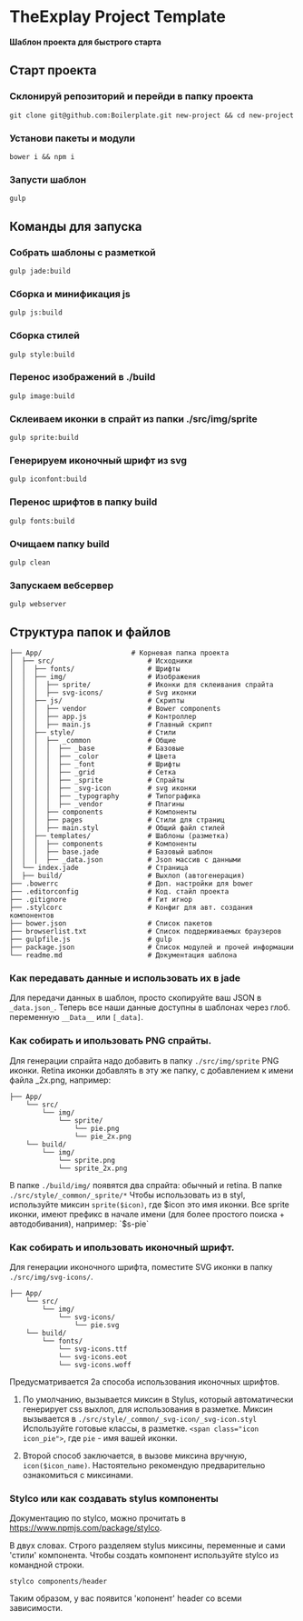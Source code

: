 # TheExplay Project Template
**Шаблон проекта для быстрого старта**


## Старт проекта

### Склонируй репозиторий и перейди в папку проекта
```
git clone git@github.com:Boilerplate.git new-project && cd new-project
```

### Установи пакеты и модули
```
bower i && npm i
```

### Запусти шаблон
```
gulp
```


## Команды для запуска

### Собрать шаблоны с разметкой
```
gulp jade:build
```

### Сборка и минификация js
```
gulp js:build
```

### Сборка стилей
```
gulp style:build
```

### Перенос изображений в ./build
```
gulp image:build
```

### Склеиваем иконки в спрайт из папки ./src/img/sprite
```
gulp sprite:build
```

### Генерируем иконочный шрифт из svg
```
gulp iconfont:build
```

### Перенос шрифтов в папку build
```
gulp fonts:build
```

### Очищаем папку build
```
gulp clean
```

### Запускаем вебсервер
```
gulp webserver
```

## Структура папок и файлов
```
├── App/                      # Корневая папка проекта
│  ├── src/                       # Исходники
│  │  ├── fonts/                  # Шрифты
│  │  ├── img/                    # Изображения
│  │  │  ├── sprite/              # Иконки для склеивания спрайта
│  │  │  ├── svg-icons/           # Svg иконки
│  │  ├── js/                     # Скрипты
│  │  │  ├── vendor               # Bower components
│  │  │  ├── app.js               # Контроллер
│  │  │  ├── main.js              # Главный скрипт 
│  │  ├── style/                  # Стили
│  │  │  ├── _common              # Общие
│  │  │  │  ├── _base             # Базовые 
│  │  │  │  ├── _color            # Цвета
│  │  │  │  ├── _font             # Шрифты
│  │  │  │  ├── _grid             # Сетка
│  │  │  │  ├── _sprite           # Спрайты
│  │  │  │  ├── _svg-icon         # svg иконки
│  │  │  │  ├── _typography       # Типографика
│  │  │  │  ├── _vendor           # Плагины
│  │  │  ├── components           # Компоненты
│  │  │  ├── pages                # Стили для страниц
│  │  │  ├── main.styl            # Общий файл стилей
│  │  ├── templates/              # Шаблоны (разметка)
│  │  │  ├── components           # Компоненты
│  │  │  ├── base.jade            # Базовый шаблон
│  │  │  ├── _data.json           # Json массив с данными
│  └── index.jade                 # Страница
│  ├── build/                     # Выхлоп (автогенерация)
├── .bowerrc                      # Доп. настройки для bower
├── .editorconfig                 # Код. стайл проекта
├── .gitignore                    # Гит игнор
├── .stylcorc                     # Конфиг для авт. создания компонентов
├── bower.json                    # Список пакетов
├── browserlist.txt               # Список поддерживаемых браузеров
├── gulpfile.js                   # gulp
├── package.json                  # Список модулей и прочей информации
└── readme.md                     # Документация шаблона
```


### Как передавать данные и использовать их в jade
Для передачи данных в шаблон, просто скопируйте ваш JSON в `_data.json_`.
Теперь все наши данные доступны в шаблонах через глоб. переменную `__Data__` или `[_data]`.

### Как собирать и ипользовать PNG спрайты.
Для генерации спрайта надо добавить в папку `./src/img/sprite` PNG иконки. Retina иконки добавлять в эту же папку, с добавлением к имени файла _2x.png, например:
 
```
├── App/
	└── src/
		└── img/
			└── sprite/
				└── pie.png
				└── pie_2x.png
	└── build/
		└── img/
			└── sprite.png
			└── sprite_2x.png
```

В папке `./build/img/` появятся два спрайта: обычный и retina.
В папке `./src/style/_common/_sprite/*`
Чтобы использовать из в styl, используйте миксин `sprite($icon)`, где $icon это имя иконки.
Все sprite иконки, имеют префикс в начале имени (для более простого поиска + автодобивания), например: `$s-pie`


### Как собирать и ипользовать иконочный шрифт.
Для генерации иконочного шрифта, поместите SVG иконки в папку `./src/img/svg-icons/`. 
```
├── App/
	└── src/
		└── img/
			└── svg-icons/
				└── pie.svg
	└── build/
		└── fonts/
			└── svg-icons.ttf
			└── svg-icons.eot
			└── svg-icons.woff
```
Предусматривается 2а способа использования иконочных шрифтов.

1) По умолчанию, вызывается миксин в Stylus, который автоматически генерирует css выхлоп, для использования в разметке. 
Миксин вызывается в `./src/style/_common/_svg-icon/_svg-icon.styl`
Используйте готовые классы, в разметке. `<span class="icon icon_pie">`, где `pie` - имя вашей иконки.

2) Второй способ заключается, в вызове миксина вручную, `icon($icon_name)`. Настоятельно рекомендую предварительно ознакомиться с миксинами.


### Stylco или как создавать stylus компоненты
Документацию по stylco, можно прочитать в https://www.npmjs.com/package/stylco.

В двух словах.
Строго разделяем stylus миксины, переменные и сами 'стили' компонента. 
Чтобы создать компонент используйте stylco из командной строки.

```
stylco components/header
```

Таким образом, у вас появится 'копонент' header со всеми зависимости.
